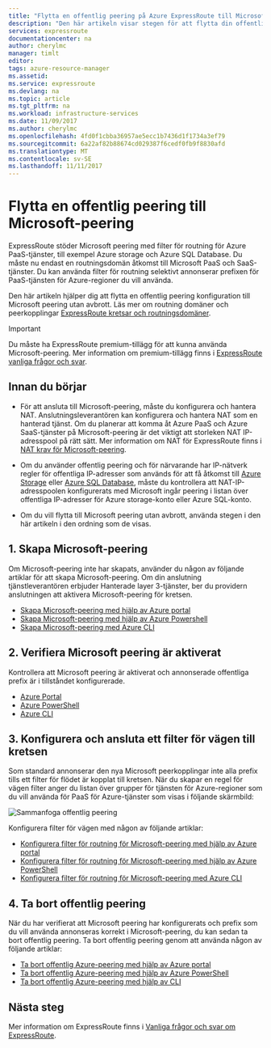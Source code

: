 ```yaml
---
title: "Flytta en offentlig peering på Azure ExpressRoute till Microsoft-peering | Microsoft Docs"
description: "Den här artikeln visar stegen för att flytta din offentlig peering till Microsoft-peering i ExpressRoute."
services: expressroute
documentationcenter: na
author: cherylmc
manager: timlt
editor: 
tags: azure-resource-manager
ms.assetid: 
ms.service: expressroute
ms.devlang: na
ms.topic: article
ms.tgt_pltfrm: na
ms.workload: infrastructure-services
ms.date: 11/09/2017
ms.author: cherylmc
ms.openlocfilehash: 4fd0f1cbba36957ae5ecc1b7436d1f1734a3ef79
ms.sourcegitcommit: 6a22af82b88674cd029387f6cedf0fb9f8830afd
ms.translationtype: MT
ms.contentlocale: sv-SE
ms.lasthandoff: 11/11/2017
---
```

# <a name="move-a-public-peering-to-microsoft-peering"></a>Flytta en offentlig peering till Microsoft-peering

ExpressRoute stöder Microsoft peering med filter för routning för Azure PaaS-tjänster, till exempel Azure storage och Azure SQL Database. Du måste nu endast en routningsdomän åtkomst till Microsoft PaaS och SaaS-tjänster. Du kan använda filter för routning selektivt annonserar prefixen för PaaS-tjänsten för Azure-regioner du vill använda.

Den här artikeln hjälper dig att flytta en offentlig peering konfiguration till Microsoft peering utan avbrott. Läs mer om routning domäner och peerkopplingar [ExpressRoute kretsar och routningsdomäner](expressroute-circuit-peerings.md).

> [!IMPORTANT]
> Du måste ha ExpressRoute premium-tillägg för att kunna använda Microsoft-peering. Mer information om premium-tillägg finns i [ExpressRoute vanliga frågor och svar](expressroute-faqs.md#expressroute-premium).

## <a name="before"></a>Innan du börjar

* För att ansluta till Microsoft-peering, måste du konfigurera och hantera NAT. Anslutningsleverantören kan konfigurera och hantera NAT som en hanterad tjänst. Om du planerar att komma åt Azure PaaS och Azure SaaS-tjänster på Microsoft-peering är det viktigt att storleken NAT IP-adresspool på rätt sätt. Mer information om NAT för ExpressRoute finns i [NAT krav för Microsoft-peering](expressroute-nat.md#nat-requirements-for-microsoft-peering).

* Om du använder offentlig peering och för närvarande har IP-nätverk regler för offentliga IP-adresser som används för att få åtkomst till [Azure Storage](../storage/common/storage-network-security.md) eller [Azure SQL Database](../sql-database/sql-database-vnet-service-endpoint-rule-overview.md), måste du kontrollera att NAT-IP-adresspoolen konfigurerats med Microsoft ingår peering i listan över offentliga IP-adresser för Azure storage-konto eller Azure SQL-konto.

* Om du vill flytta till Microsoft peering utan avbrott, använda stegen i den här artikeln i den ordning som de visas.

## <a name="create"></a>1. Skapa Microsoft-peering

Om Microsoft-peering inte har skapats, använder du någon av följande artiklar för att skapa Microsoft-peering. Om din anslutning tjänstleverantören erbjuder Hanterade layer 3-tjänster, ber du providern anslutningen att aktivera Microsoft-peering för kretsen.

  * [Skapa Microsoft-peering med hjälp av Azure portal](expressroute-howto-routing-portal-resource-manager.md#msft)
  * [Skapa Microsoft-peering med hjälp av Azure Powershell](expressroute-howto-routing-arm.md#msft)
  * [Skapa Microsoft-peering med Azure CLI](howto-routing-cli.md#msft)

## <a name="validate"></a>2. Verifiera Microsoft peering är aktiverat

Kontrollera att Microsoft peering är aktiverat och annonserade offentliga prefix är i tillståndet konfigurerade.

  * [Azure Portal](expressroute-howto-routing-portal-resource-manager.md#getmsft)
  * [Azure PowerShell](expressroute-howto-routing-arm.md#getmsft)
  * [Azure CLI](howto-routing-cli.md#getmsft)

## <a name="routefilter"></a>3. Konfigurera och ansluta ett filter för vägen till kretsen

Som standard annonserar den nya Microsoft peerkopplingar inte alla prefix tills ett filter för flödet är kopplat till kretsen. När du skapar en regel för vägen filter anger du listan över grupper för tjänsten för Azure-regioner som du vill använda för PaaS för Azure-tjänster som visas i följande skärmbild:

![Sammanfoga offentlig peering](.\media\how-to-move-peering\public.png)

Konfigurera filter för vägen med någon av följande artiklar:

  * [Konfigurera filter för routning för Microsoft-peering med hjälp av Azure portal](how-to-routefilter-portal.md)
  * [Konfigurera filter för routning för Microsoft-peering med hjälp av Azure PowerShell](how-to-routefilter-powershell.md)
  * [Konfigurera filter för routning för Microsoft-peering med Azure CLI](how-to-routefilter-cli.md)

## <a name="delete"></a>4. Ta bort offentlig peering

När du har verifierat att Microsoft peering har konfigurerats och prefix som du vill använda annonseras korrekt i Microsoft-peering, du kan sedan ta bort offentlig peering. Ta bort offentlig peering genom att använda någon av följande artiklar:

  * [Ta bort offentlig Azure-peering med hjälp av Azure portal](expressroute-howto-routing-portal-resource-manager.md#deletepublic)
  * [Ta bort offentlig Azure-peering med hjälp av Azure PowerShell](expressroute-howto-routing-arm.md#deletepublic)
  * [Ta bort offentlig Azure-peering med hjälp av CLI](howto-routing-cli.md#deletepublic)

## <a name="next-steps"></a>Nästa steg

Mer information om ExpressRoute finns i [Vanliga frågor och svar om ExpressRoute](expressroute-faqs.md).